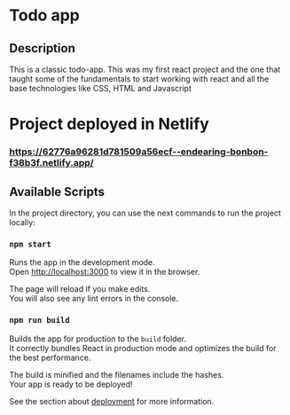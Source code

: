 # Todo app

## Description
This is a classic todo-app. This was my first react project and the one that taught some of the fundamentals to start working with react and all the base technologies like CSS, HTML and Javascript

# Project deployed in Netlify
### https://62776a96281d781509a56ecf--endearing-bonbon-f38b3f.netlify.app/

## Available Scripts

In the project directory, you can use the next commands to run the project locally:

### `npm start`

Runs the app in the development mode.\
Open [http://localhost:3000](http://localhost:3000) to view it in the browser.

The page will reload if you make edits.\
You will also see any lint errors in the console.


### `npm run build`

Builds the app for production to the `build` folder.\
It correctly bundles React in production mode and optimizes the build for the best performance.

The build is minified and the filenames include the hashes.\
Your app is ready to be deployed!

See the section about [deployment](https://facebook.github.io/create-react-app/docs/deployment) for more information.
